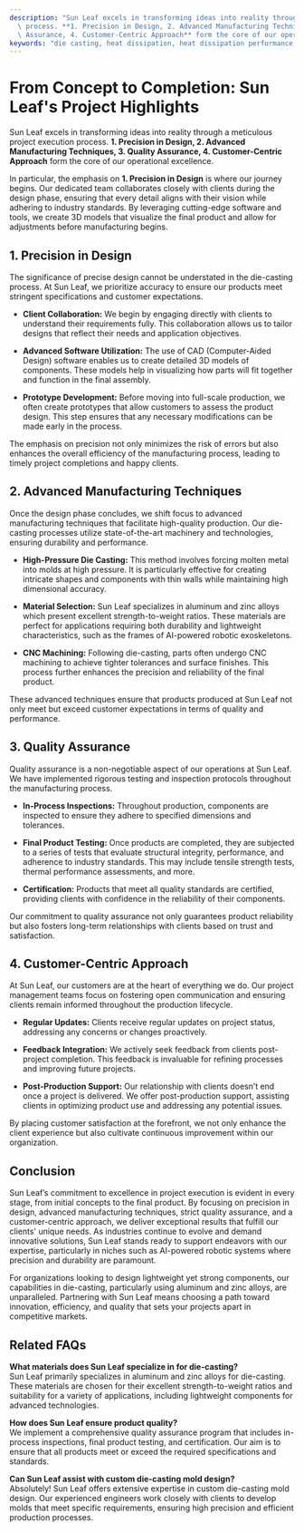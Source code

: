 ```yaml
---
description: "Sun Leaf excels in transforming ideas into reality through a meticulous project execution\
  \ process. **1. Precision in Design, 2. Advanced Manufacturing Techniques, 3. Quality\
  \ Assurance, 4. Customer-Centric Approach** form the core of our operational excellence. "
keywords: "die casting, heat dissipation, heat dissipation performance, heat sink"
---
```

# From Concept to Completion: Sun Leaf's Project Highlights

Sun Leaf excels in transforming ideas into reality through a meticulous project execution process. **1. Precision in Design, 2. Advanced Manufacturing Techniques, 3. Quality Assurance, 4. Customer-Centric Approach** form the core of our operational excellence. 

In particular, the emphasis on **1. Precision in Design** is where our journey begins. Our dedicated team collaborates closely with clients during the design phase, ensuring that every detail aligns with their vision while adhering to industry standards. By leveraging cutting-edge software and tools, we create 3D models that visualize the final product and allow for adjustments before manufacturing begins. 

## **1. Precision in Design**

The significance of precise design cannot be understated in the die-casting process. At Sun Leaf, we prioritize accuracy to ensure our products meet stringent specifications and customer expectations. 

- **Client Collaboration:** We begin by engaging directly with clients to understand their requirements fully. This collaboration allows us to tailor designs that reflect their needs and application objectives.
  
- **Advanced Software Utilization:** The use of CAD (Computer-Aided Design) software enables us to create detailed 3D models of components. These models help in visualizing how parts will fit together and function in the final assembly.

- **Prototype Development:** Before moving into full-scale production, we often create prototypes that allow customers to assess the product design. This step ensures that any necessary modifications can be made early in the process.

The emphasis on precision not only minimizes the risk of errors but also enhances the overall efficiency of the manufacturing process, leading to timely project completions and happy clients.

## **2. Advanced Manufacturing Techniques**

Once the design phase concludes, we shift focus to advanced manufacturing techniques that facilitate high-quality production. Our die-casting processes utilize state-of-the-art machinery and technologies, ensuring durability and performance.

- **High-Pressure Die Casting:** This method involves forcing molten metal into molds at high pressure. It is particularly effective for creating intricate shapes and components with thin walls while maintaining high dimensional accuracy.

- **Material Selection:** Sun Leaf specializes in aluminum and zinc alloys which present excellent strength-to-weight ratios. These materials are perfect for applications requiring both durability and lightweight characteristics, such as the frames of AI-powered robotic exoskeletons.

- **CNC Machining:** Following die-casting, parts often undergo CNC machining to achieve tighter tolerances and surface finishes. This process further enhances the precision and reliability of the final product.

These advanced techniques ensure that products produced at Sun Leaf not only meet but exceed customer expectations in terms of quality and performance.

## **3. Quality Assurance**

Quality assurance is a non-negotiable aspect of our operations at Sun Leaf. We have implemented rigorous testing and inspection protocols throughout the manufacturing process.

- **In-Process Inspections:** Throughout production, components are inspected to ensure they adhere to specified dimensions and tolerances.

- **Final Product Testing:** Once products are completed, they are subjected to a series of tests that evaluate structural integrity, performance, and adherence to industry standards. This may include tensile strength tests, thermal performance assessments, and more.

- **Certification:** Products that meet all quality standards are certified, providing clients with confidence in the reliability of their components.

Our commitment to quality assurance not only guarantees product reliability but also fosters long-term relationships with clients based on trust and satisfaction.

## **4. Customer-Centric Approach**

At Sun Leaf, our customers are at the heart of everything we do. Our project management teams focus on fostering open communication and ensuring clients remain informed throughout the production lifecycle.

- **Regular Updates:** Clients receive regular updates on project status, addressing any concerns or changes proactively.

- **Feedback Integration:** We actively seek feedback from clients post-project completion. This feedback is invaluable for refining processes and improving future projects.

- **Post-Production Support:** Our relationship with clients doesn’t end once a project is delivered. We offer post-production support, assisting clients in optimizing product use and addressing any potential issues.

By placing customer satisfaction at the forefront, we not only enhance the client experience but also cultivate continuous improvement within our organization.

## Conclusion

Sun Leaf’s commitment to excellence in project execution is evident in every stage, from initial concepts to the final product. By focusing on precision in design, advanced manufacturing techniques, strict quality assurance, and a customer-centric approach, we deliver exceptional results that fulfill our clients' unique needs. As industries continue to evolve and demand innovative solutions, Sun Leaf stands ready to support endeavors with our expertise, particularly in niches such as AI-powered robotic systems where precision and durability are paramount. 

For organizations looking to design lightweight yet strong components, our capabilities in die-casting, particularly using aluminum and zinc alloys, are unparalleled. Partnering with Sun Leaf means choosing a path toward innovation, efficiency, and quality that sets your projects apart in competitive markets.

## Related FAQs

**What materials does Sun Leaf specialize in for die-casting?**  
Sun Leaf primarily specializes in aluminum and zinc alloys for die-casting. These materials are chosen for their excellent strength-to-weight ratios and suitability for a variety of applications, including lightweight components for advanced technologies.

**How does Sun Leaf ensure product quality?**  
We implement a comprehensive quality assurance program that includes in-process inspections, final product testing, and certification. Our aim is to ensure that all products meet or exceed the required specifications and standards.

**Can Sun Leaf assist with custom die-casting mold design?**  
Absolutely! Sun Leaf offers extensive expertise in custom die-casting mold design. Our experienced engineers work closely with clients to develop molds that meet specific requirements, ensuring high precision and efficient production processes.

